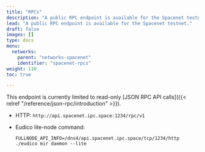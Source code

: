 ```yaml
---
title: "RPCs"
description: "A public RPC endpoint is available for the Spacenet testnet."
lead: "A public RPC endpoint is available for the Spacenet testnet."
draft: false
images: []
type: docs
menu:
  networks:
    parent: "networks-spacenet"
    identifier: "spacenet-rpcs"
weight: 110
toc: true

---
```


This endpoint is currently limited to read-only [JSON RPC API calls]({{< relref "/reference/json-rpc/introduction" >}}).

- HTTP: `http://api.spacenet.ipc.space:1234/rpc/v1`
- Eudico lite-node command:

    ```shell
    FULLNODE_API_INFO=/dns4/api.spacenet.ipc.space/tcp/1234/http ./eudico mir daemon --lite
    ```
<!--REVIEWED!-->